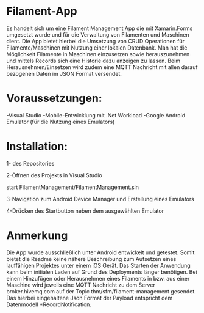 # Filament-App

Es handelt sich um eine Filament Management App die mit Xamarin.Forms umgesetzt wurde und für die Verwaltung von Filamenten und Maschinen dient. Die App bietet hierbei die Umsetzung von CRUD Operationen für Filamente/Maschinen mit Nutzung einer lokalen Datenbank. Man hat die Möglichkeit Filamente in Maschinen einzusetzen sowie herauszunehmen und mittels Records sich eine Historie dazu anzeigen zu lassen. Beim Herausnehmen/Einsetzen wird zudem eine MQTT Nachricht mit allen darauf bezogenen Daten im JSON Format versendet.


# Voraussetzungen:

-Visual Studio
-Mobile-Entwicklung mit .Net Workload
-Google Android Emulator (für die Nutzung eines Emulators)


# Installation:

1- des Repositories

2-Öffnen des Projekts in Visual Studio

start FilamentManagement/FilamentManagement.sln

3-Navigation zum Android Device Manager und Erstellung eines Emulators

4-Drücken des Startbutton neben dem ausgewählten Emulator


# Anmerkung

Die App wurde ausschließlich unter Android entwickelt und getestet. Somit bietet die Readme keine nähere Beschreibung zum Aufsetzen eines lauffähigen Projektes unter einem iOS Gerät.
Das Starten der Anwendung kann beim initialen Laden auf Grund des Deployments länger benötigen.
Bei einem Hinzufügen oder Herausnehmen eines Filaments in bzw. aus einer Maschine wird jeweils eine MQTT Nachricht zu dem Server broker.hivemq.com auf der Topic thm/sfm/filament-management gesendet. Das hierbei eingehaltene Json Format der Payload entspricht dem Datenmodell *RecordNotification.
